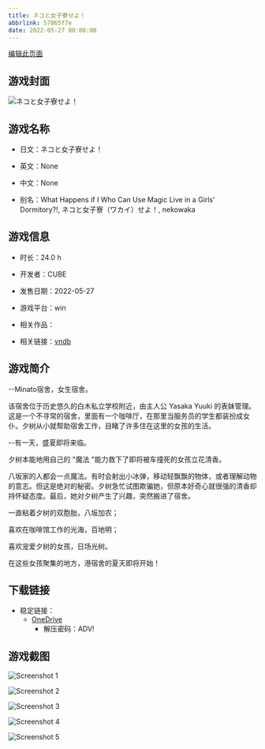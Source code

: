 ```yaml
---
title: ネコと女子寮せよ！
abbrlink: 57865f7e
date: 2022-05-27 00:00:00
---
```

[编辑此页面](https://github.com/ACG-3/ADV3-source/blob/main/source/_posts/games/%E3%83%8D%E3%82%B3%E3%81%A8%E5%A5%B3%E5%AD%90%E5%AF%AE%E3%81%9B%E3%82%88%EF%BC%81.md)

## 游戏封面

![ネコと女子寮せよ！](https://pan.timero.xyz/d/onedrive/img_lib_001/%E3%83%8D%E3%82%B3%E3%81%A8%E5%A5%B3%E5%AD%90%E5%AF%AE%E3%81%9B%E3%82%88%EF%BC%81_cover.avif)


## 游戏名称

- 日文：ネコと女子寮せよ！
- 英文：None
- 中文：None

- 别名：What Happens if I Who Can Use Magic Live in a Girls' Dormitory?!, ネコと女子寮（ワカイ）せよ！, nekowaka


## 游戏信息

- 时长：24.0 h
- 开发者：CUBE
- 发售日期：2022-05-27
- 游戏平台：win
- 相关作品：

- 相关链接：[vndb](https://vndb.org/v33494)


## 游戏简介

--Minato宿舍，女生宿舍。

该宿舍位于历史悠久的白木私立学校附近，由主人公 Yasaka Yuuki 的表妹管理。这是一个不寻常的宿舍，里面有一个咖啡厅，在那里当服务员的学生都装扮成女仆。夕树从小就帮助宿舍工作，目睹了许多住在这里的女孩的生活。

--有一天，盛夏即将来临。

夕树本能地用自己的 "魔法 "能力救下了即将被车撞死的女孩立花清香。

八坂家的人都会一点魔法。有时会射出小冰弹，移动轻飘飘的物体，或者理解动物的意志。但这是绝对的秘密。夕树急忙试图欺骗她，但原本好奇心就很强的清香却持怀疑态度。最后，她对夕树产生了兴趣，突然搬进了宿舍。

一直粘着夕树的双胞胎，八坂加农；

喜欢在咖啡馆工作的光海，百地明；

喜欢宠爱夕树的女孩，日场光树。

在这些女孩聚集的地方，港宿舍的夏天即将开始！




## 下载链接

- 稳定链接：
    - [OneDrive](https://pan.timero.xyz/onedrive/adv_lib_001/%E3%83%8D%E3%82%B3%E3%81%A8%E5%A5%B3%E5%AD%90%E5%AF%AE%E3%81%9B%E3%82%88%EF%BC%81)
        - 解压密码：ADV!



## 游戏截图


![Screenshot 1](https://pan.timero.xyz/d/onedrive/img_lib_001/%E3%83%8D%E3%82%B3%E3%81%A8%E5%A5%B3%E5%AD%90%E5%AF%AE%E3%81%9B%E3%82%88%EF%BC%81_Screenshot_1.avif)

![Screenshot 2](https://pan.timero.xyz/d/onedrive/img_lib_001/%E3%83%8D%E3%82%B3%E3%81%A8%E5%A5%B3%E5%AD%90%E5%AF%AE%E3%81%9B%E3%82%88%EF%BC%81_Screenshot_2.avif)

![Screenshot 3](https://pan.timero.xyz/d/onedrive/img_lib_001/%E3%83%8D%E3%82%B3%E3%81%A8%E5%A5%B3%E5%AD%90%E5%AF%AE%E3%81%9B%E3%82%88%EF%BC%81_Screenshot_3.avif)

![Screenshot 4](https://pan.timero.xyz/d/onedrive/img_lib_001/%E3%83%8D%E3%82%B3%E3%81%A8%E5%A5%B3%E5%AD%90%E5%AF%AE%E3%81%9B%E3%82%88%EF%BC%81_Screenshot_4.avif)

![Screenshot 5](https://pan.timero.xyz/d/onedrive/img_lib_001/%E3%83%8D%E3%82%B3%E3%81%A8%E5%A5%B3%E5%AD%90%E5%AF%AE%E3%81%9B%E3%82%88%EF%BC%81_Screenshot_5.avif)

